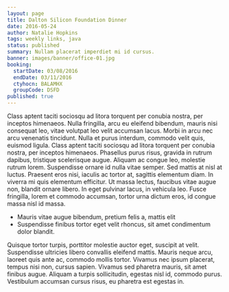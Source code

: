 ```yaml
---
layout: page
title: Dalton Silicon Foundation Dinner
date: 2016-05-24
author: Natalie Hopkins
tags: weekly links, java
status: published
summary: Nullam placerat imperdiet mi id cursus.
banner: images/banner/office-01.jpg
booking:
  startDate: 03/08/2016
  endDate: 03/11/2016
  ctyhocn: BALAMHX
  groupCode: DSFD
published: true
---
```

Class aptent taciti sociosqu ad litora torquent per conubia nostra, per inceptos himenaeos. Nulla fringilla, arcu eu eleifend bibendum, mauris nisi consequat leo, vitae volutpat leo velit accumsan lacus. Morbi in arcu nec arcu venenatis tincidunt. Nulla et purus interdum, commodo velit quis, euismod ligula. Class aptent taciti sociosqu ad litora torquent per conubia nostra, per inceptos himenaeos. Phasellus purus risus, gravida in rutrum dapibus, tristique scelerisque augue. Aliquam ac congue leo, molestie rutrum lorem. Suspendisse ornare id nulla vitae semper. Sed mattis at nisl at luctus. Praesent eros nisi, iaculis ac tortor at, sagittis elementum diam. In viverra mi quis elementum efficitur. Ut massa lectus, faucibus vitae augue non, blandit ornare libero. In eget pulvinar lacus, in vehicula leo. Fusce fringilla, lorem et commodo accumsan, tortor urna dictum eros, id congue massa nisl id massa.

* Mauris vitae augue bibendum, pretium felis a, mattis elit
* Suspendisse finibus tortor eget velit rhoncus, sit amet condimentum dolor blandit.

Quisque tortor turpis, porttitor molestie auctor eget, suscipit at velit. Suspendisse ultricies libero convallis eleifend mattis. Mauris neque arcu, laoreet quis ante ac, commodo mollis tortor. Vivamus nec ipsum placerat, tempus nisi non, cursus sapien. Vivamus sed pharetra mauris, sit amet finibus augue. Aliquam a turpis sollicitudin, egestas nisl id, commodo purus. Vestibulum accumsan cursus risus, eu pharetra est egestas in.
